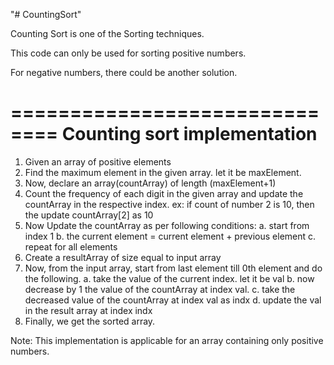 "# CountingSort" 

Counting Sort is one of the Sorting techniques. 

This code can only be used for sorting positive numbers. 

For negative numbers, there could be another solution.

==============================
Counting sort implementation
==============================
1. Given an array of positive elements
2. Find the maximum element in the given array. let it be maxElement.
3. Now, declare an array(countArray) of length (maxElement+1)
4. Count the frequency of each digit in the given array and update the countArray in the respective index.
     ex: if count of number 2 is 10, then the update countArray[2] as 10
6. Now Update the countArray as per following conditions:
      a. start from index 1
      b. the current element = current element + previous element
      c. repeat for all elements
7. Create a resultArray of size equal to input array
8. Now, from the input array, start from last element till 0th element and do the following.
      a. take the value of the current index. let it be val
      b. now decrease by 1 the value of the countArray at index val.
      c. take the decreased value of the countArray at index val as indx
      d. update the val in the result array at index indx
9. Finally, we get the sorted array.

Note: This implementation is applicable for an array containing only positive numbers.
